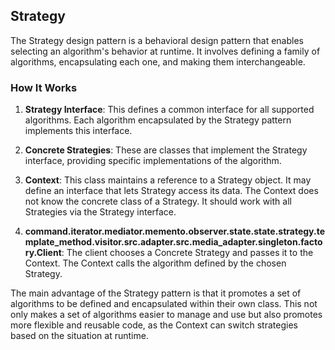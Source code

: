 ## Strategy

The Strategy design pattern is a behavioral design pattern that enables selecting an algorithm's behavior at runtime. It involves defining a family of algorithms, encapsulating each one, and making them interchangeable.


### How It Works

1. **Strategy Interface**: This defines a common interface for all supported algorithms. Each algorithm encapsulated by the Strategy pattern implements this interface.

2. **Concrete Strategies**: These are classes that implement the Strategy interface, providing specific implementations of the algorithm.

3. **Context**: This class maintains a reference to a Strategy object. It may define an interface that lets Strategy access its data. The Context does not know the concrete class of a Strategy. It should work with all Strategies via the Strategy interface.

4. **command.iterator.mediator.memento.observer.state.state.strategy.template_method.visitor.src.adapter.src.media_adapter.singleton.factory.Client**: The client chooses a Concrete Strategy and passes it to the Context. The Context calls the algorithm defined by the chosen Strategy.

The main advantage of the Strategy pattern is that it promotes a set of algorithms to be defined and encapsulated within their own class. This not only makes a set of algorithms easier to manage and use but also promotes more flexible and reusable code, as the Context can switch strategies based on the situation at runtime.
